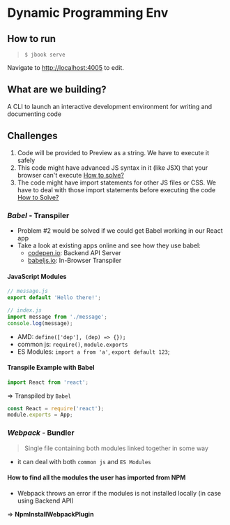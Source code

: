 # Dynamic Programming Env

## How to run

>```$ jbook serve```

Navigate to <http://localhost:4005> to edit.

## What are we building?

A CLI to launch an interactive development environment for writing and documenting code

## Challenges

1. Code will be provided to Preview as a string. We have to execute it safely
2. This code might have advanced JS syntax in it (like JSX) that your browser can't execute [How to solve?](#transpiler-babel)
3. The code might have import statements for other JS files or CSS. We have to deal with those import statements before executing the code [How to Solve?](#webpack---bundler)

### ***Babel*** - Transpiler

- Problem #2 would be solved if we could get Babel working in our React app
- Take a look at existing apps online and see how they use babel:
  - [codepen.io](https://codepen.io): Backend API Server
  - [babeljs.io](https://babeljs.io): In-Browser Transpiler

#### JavaScript Modules

```javascript
// message.js
export default 'Hello there!';
```

```javascript
// index.js
import message from './message';
console.log(message);
```

- AMD: `define(['dep'], (dep) => {});`
- common js: `require()`, `module.exports`
- ES Modules: `import a from 'a'`, `export default 123`;

#### Transpile Example with Babel

```javascript
import React from 'react';

```

=> Transpiled by `Babel`

```javascript
const React = require('react');
module.exports = App;
```

### ***Webpack*** - Bundler

> Single file containing both modules linked together in some way

- it can deal with both `common js` and `ES Modules`

#### How to find all the modules the user has imported from NPM

- Webpack throws an error if the modules is not installed locally (in case using Backend API)

=> **NpmInstallWebpackPlugin**
